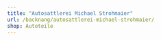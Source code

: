 ```yaml
---
title: "Autosattlerei Michael Strohmaier"
url: /backnang/autosattlerei-michael-strohmaier/
shop: Autoteile
---
```

